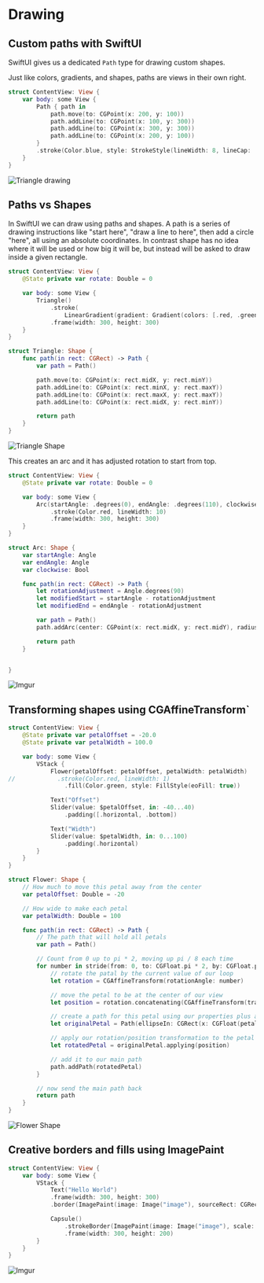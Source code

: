 # Drawing

## Custom paths with SwiftUI

SwiftUI gives us a dedicated `Path` type for drawing custom shapes.

Just like colors, gradients, and shapes, paths are views in their own right.

```swift
struct ContentView: View {
    var body: some View {
        Path { path in
            path.move(to: CGPoint(x: 200, y: 100))
            path.addLine(to: CGPoint(x: 100, y: 300))
            path.addLine(to: CGPoint(x: 300, y: 300))
            path.addLine(to: CGPoint(x: 200, y: 100))
        }
        .stroke(Color.blue, style: StrokeStyle(lineWidth: 8, lineCap: .round, lineJoin: .round)).opacity(0.25)
    }
}
```

![Triangle drawing](https://media.giphy.com/media/if4Sojg5lNmQnnz26y/giphy.gif)

## Paths vs Shapes

In SwiftUI we can draw using paths and shapes. A path is a series of drawing instructions like "start here", "draw a line to here", then add a circle "here", all using an absolute coordinates. In contrast shape has no idea where it will be used or how big it will be, but instead will be asked to draw inside a given rectangle.

```swift
struct ContentView: View {
    @State private var rotate: Double = 0

    var body: some View {
        Triangle()
            .stroke(
                LinearGradient(gradient: Gradient(colors: [.red, .green]), startPoint: .center, endPoint: .bottom), style: StrokeStyle(lineWidth: 10, lineCap: .round, lineJoin: .round))
            .frame(width: 300, height: 300)
    }
}

struct Triangle: Shape {
    func path(in rect: CGRect) -> Path {
        var path = Path()

        path.move(to: CGPoint(x: rect.midX, y: rect.minY))
        path.addLine(to: CGPoint(x: rect.minX, y: rect.maxY))
        path.addLine(to: CGPoint(x: rect.maxX, y: rect.maxY))
        path.addLine(to: CGPoint(x: rect.midX, y: rect.minY))

        return path
    }
}
```

![Triangle Shape](https://i.imgur.com/DVpdDKlm.png)

This creates an arc and it has adjusted rotation to start from top.

```swift
struct ContentView: View {
    @State private var rotate: Double = 0

    var body: some View {
        Arc(startAngle: .degrees(0), endAngle: .degrees(110), clockwise: true)
            .stroke(Color.red, lineWidth: 10)
            .frame(width: 300, height: 300)
    }
}

struct Arc: Shape {
    var startAngle: Angle
    var endAngle: Angle
    var clockwise: Bool

    func path(in rect: CGRect) -> Path {
        let rotationAdjustment = Angle.degrees(90)
        let modifiedStart = startAngle - rotationAdjustment
        let modifiedEnd = endAngle - rotationAdjustment

        var path = Path()
        path.addArc(center: CGPoint(x: rect.midX, y: rect.midY), radius: rect.width / 2, startAngle: modifiedStart, endAngle: modifiedEnd, clockwise: clockwise)

        return path
    }


}
```

![Imgur](https://i.imgur.com/CRfw3jGm.png)

## Transforming shapes using CGAffineTransform`

```swift
struct ContentView: View {
    @State private var petalOffset = -20.0
    @State private var petalWidth = 100.0

    var body: some View {
        VStack {
            Flower(petalOffset: petalOffset, petalWidth: petalWidth)
//            .stroke(Color.red, lineWidth: 1)
                .fill(Color.green, style: FillStyle(eoFill: true))

            Text("Offset")
            Slider(value: $petalOffset, in: -40...40)
                .padding([.horizontal, .bottom])

            Text("Width")
            Slider(value: $petalWidth, in: 0...100)
                .padding(.horizontal)
        }
    }
}

struct Flower: Shape {
    // How much to move this petal away from the center
    var petalOffset: Double = -20

    // How wide to make each petal
    var petalWidth: Double = 100

    func path(in rect: CGRect) -> Path {
        // The path that will hold all petals
        var path = Path()

        // Count from 0 up to pi * 2, moving up pi / 8 each time
        for number in stride(from: 0, to: CGFloat.pi * 2, by: CGFloat.pi / 8) {
            // rotate the patal by the current value of our loop
            let rotation = CGAffineTransform(rotationAngle: number)

            // move the petal to be at the center of our view
            let position = rotation.concatenating(CGAffineTransform(translationX: rect.width / 2, y: rect.height / 2))

            // create a path for this petal using our properties plus a fixed Y and height
            let originalPetal = Path(ellipseIn: CGRect(x: CGFloat(petalOffset), y: 0, width: CGFloat(petalWidth), height: rect.width / 2))

            // apply our rotation/position transformation to the petal
            let rotatedPetal = originalPetal.applying(position)

            // add it to our main path
            path.addPath(rotatedPetal)
        }

        // now send the main path back
        return path
    }
}
```

![Flower Shape](https://media.giphy.com/media/WOwPrHBWjYsLQ07WHF/giphy.gif)

## Creative borders and fills using ImagePaint

```swift
struct ContentView: View {
    var body: some View {
        VStack {
            Text("Hello World")
            .frame(width: 300, height: 300)
            .border(ImagePaint(image: Image("image"), sourceRect: CGRect(x: 0, y: 0.25, width: 1, height: 0.5), scale: 0.2), width: 30)

            Capsule()
                .strokeBorder(ImagePaint(image: Image("image"), scale: 0.1), lineWidth: 20)
                .frame(width: 300, height: 200)
        }
    }
}
```

![Imgur](https://i.imgur.com/neGDx09m.png)
